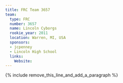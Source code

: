 ```yaml
---
title: FRC Team 3657
team:
  type: FRC
  number: 3657
  name: Lincoln Cyborgs
  rookie_year: 2011
  location: Warren, MI, USA
  sponsors:
  - jcpenney
  - Lincoln High School
  links:
    Website:
---
```


{% include remove_this_line_and_add_a_paragraph %}